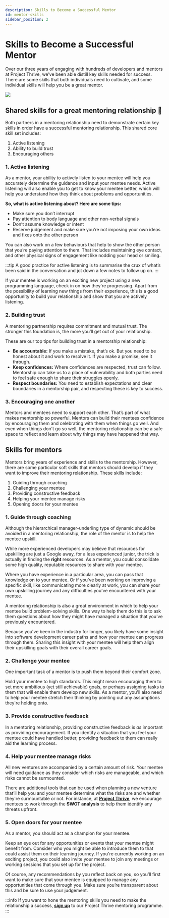 ```yaml
---
description: Skills to Become a Successful Mentor
id: mentor-skills
sidebar_position: 2
---
```


# Skills to Become a Successful Mentor

Over our three years of engaging with hundreds of developers and mentors at Project Thrive, we’ve been able distill key skills needed for success. There are some skills that both individuals need to cultivate, and some individual skills will help you be a great mentor.

![](<//img/assets/mentor-skills.png>)

## Shared skills for a great mentoring relationship 🤝

Both partners in a mentoring relationship need to demonstrate certain key skills in order have a successful mentoring relationship. This shared core skill set includes:

1. Active listening
2. Ability to build trust
3. Encouraging others

### 1. Active listening

As a mentor, your ability to actively listen to your mentee will help you accurately determine the guidance and input your mentee needs. Active listening will also enable you to get to know your mentee better, which will help you understand how they think about problems and opportunities.

**So, what is active listening about? Here are some tips:**
* Make sure you don’t interrupt
* Pay attention to body language and other non-verbal signals
* Don’t assume knowledge or intent
* Reserve judgement and make sure you’re not imposing your own ideas and fixes onto the other person

You can also work on a few behaviours that help to show the other person that you’re paying attention to them. That includes maintaining eye contact, and other physical signs of engagement like nodding your head or smiling.

:::tip
A good practice for active listening is to summarise the crux of what’s been said in the conversation and jot down a few notes to follow up on. 
:::

If your mentee is working on an exciting new project using a new programming language, check in on how they're progressing. Apart from the possibility of learning new things from their experience, this is a good opportunity to build  your relationship and show that you are actively listening.

### 2. Building trust

A mentoring partnership requires commitment and mutual trust. The stronger this foundation is, the more you’ll get out of your relationship. 

These are our top tips for building trust in a mentorship relationship: 
* **Be accountable:** If you make a mistake, that’s ok. But you need to be honest about it and work to resolve it. If you make a promise, see it through. 
* **Keep confidences:** Where confidences are respected, trust can follow. Mentorship can take us to a place of vulnerability and both parties need to feel safe enough to share their struggles openly. 
* **Respect boundaries:** You need to establish expectations and clear boundaries in a mentorship pair, and respecting these is key to success. 

### 3. Encouraging one another

Mentors and mentees need to support each other. That’s part of what makes mentorship so powerful. Mentors can build their mentees confidence by encouraging them and celebrating with them when things go well. And even when things don't go so well, the mentoring relationship can be a safe space to reflect and learn about why things may have happened that way. 

## Skills for mentors

Mentors bring years of experience and skills to the mentorship. However, there are some particular soft skills that mentors should develop if they want to improve their mentoring relationship. These skills include:

1. Guiding through coaching
2. Challenging your mentee
3. Providing constructive feedback
4. Helping your mentee manage risks
5. Opening doors for your mentee

### 1. Guide through coaching

Although the hierarchical manager-underling type of dynamic should be avoided in a mentoring relationship, the role of the mentor is to help the mentee upskill.

While more experienced developers may believe that resources for upskilling are just a Google away, for a less experienced junior, the trick is actually in finding the **right** resources. As a mentor, you could consolidate some high quality, reputable resources to share with your mentee.

Where you have experience in a particular area, you can pass that knowledge on to your mentee. Or if you've been working on improving a specific skill, like communicating more clearly at work, you can share your own upskilling journey and any difficulties you've encountered with your mentee.

A mentoring relationship is also a great environment in which to help your mentee build problem-solving skills. One way to help them do this is to ask them questions about how they might have managed a situation that you've previously encountered.

Because you've been in the industry for longer, you likely have some insight into software development career paths and how your mentee can progress through them. Sharing this insight with your mentee will help them align their upskilling goals with their overall career goals.

### 2. Challenge your mentee

One important task of a mentor is to push them beyond their comfort zone.

Hold your mentee to high standards. This might mean encouraging them to set more ambitious (yet still achievable) goals, or perhaps assigning tasks to them that will enable them develop new skills. As a mentor, you'll also need to help your mentee stretch their thinking by pointing out any assumptions they're holding onto.

### 3. Provide constructive feedback

In a mentoring relationship, providing constructive feedback is *as* important as providing encouragement. If you identify a situation that you feel your mentee could have handled better, providing feedback to them can really aid the learning process.

### 4. Help your mentee manage risks

All new ventures are accompanied by a certain amount of risk. Your mentee will need guidance as they consider which risks are manageable, and which risks cannot be surmounted.

There are additional tools that can be used when planning a new venture that’ll help you and your mentee determine what the risks are and whether they're surmountable or not. For instance, at [**Project Thrive**](https://www.offerzen.com/thrive?utm_source=github&utm_medium=thrive&utm_campaign=all_supply_awareness_handbook_both_github&utm_content=mentor-skills-thrive-example), we encourage mentees to work through the **SWOT analysis** to help them identify any threats upfront.

### 5. Open doors for your mentee

As a mentor, you should act as a champion for your mentee.

Keep an eye out for any opportunities or events that your mentee might benefit from. Consider who you might be able to introduce them to that could assist them on their learning journey. If you're currently working on an exciting project, you could also invite your mentee to join any meetings or working sessions that you set up for the project.

Of course, any recommendations by you reflect back on you, so you’ll first want to make sure that your mentee is equipped to manage any opportunities that come through you. Make sure you’re transparent about this and be sure to use your judgement.

:::info
If you want to hone the mentoring skills you need to make the relationship a success, [**sign up**](https://www.offerzen.com/thrive/mentors?utm_source=github&utm_medium=thrive&utm_campaign=all_supply_leads_handbook_mentor_github&utm_content=mentor-skills-cta) to our Project Thrive mentoring programme.
:::
